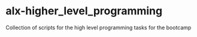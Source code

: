 # alx-higher_level_programming
Collection of scripts for the high level programming tasks for the bootcamp
